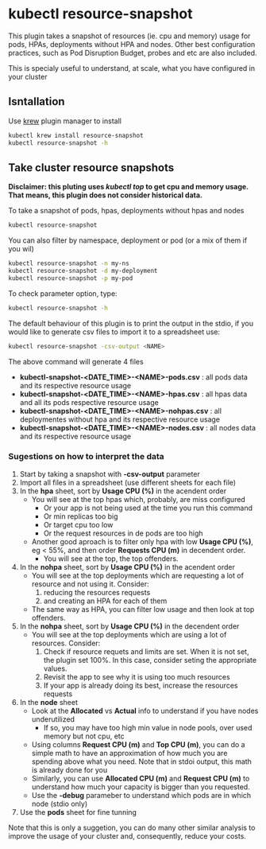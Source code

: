 # kubectl resource-snapshot

This plugin takes a snapshot of resources (ie. cpu and memory) usage for 
pods, HPAs, deployments without HPA and nodes. Other best configuration 
practices, such as Pod Disruption Budget, probes and etc are also included.

This is specialy useful to understand, at scale, what you have configured 
in your cluster

## Isntallation

Use [krew](https://github.com/kubernetes-sigs/krew) plugin manager to install

```bash
kubectl krew install resource-snapshot
kubectl resource-snapshot -h
```

## Take cluster resource snapshots

**Disclaimer: this pluting uses *kubectl top* to get cpu and memory usage. That means, this plugin does not consider historical data.**

To take a snapshot of pods, hpas, deployments without hpas and nodes

```bash
kubectl resource-snapshot
```

You can also filter by namespace, deployment or pod (or a mix of them if you wil)

```bash
kubectl resource-snapshot -n my-ns
kubectl resource-snapshot -d my-deployment
kubectl resource-snapshot -p my-pod
```

To check parameter option, type:

```bash
kubectl resource-snapshot -h
```

The default behaviour of this plugin is to print the output in the stdio, if you would like to generate csv files to import it to a spreadsheet use:

```bash
kubectl resource-snapshot -csv-output <NAME>
```

The above command will generate 4 files

- **kubectl-snapshot-\<DATE_TIME\>-\<NAME\>-pods.csv** : all pods data and its respective resource usage
- **kubectl-snapshot-\<DATE_TIME\>-\<NAME\>-hpas.csv** : all hpas data and all its pods respective resource usage
- **kubectl-snapshot-\<DATE_TIME\>-\<NAME\>-nohpas.csv** : all deploymentes without hpa and its respective resource usage
- **kubectl-snapshot-\<DATE_TIME\>-\<NAME\>-nodes.csv** : all nodes data and its respective resource usage

### Sugestions on how to interpret the data

1. Start by taking a snapshot with **-csv-output** parameter
2. Import all files in a spreadsheet (use different sheets for each file)
3. In the **hpa** sheet, sort by **Usage CPU (%)** in the acendent order
   - You will see at the top hpas which, probably, are miss configured
      - Or your app is not being used at the time you run this command
      - Or min replicas too big
      - Or target cpu too low
      - Or the request resources in de pods are too high
   - Another good aproach is to filter only hpa with low **Usage CPU (%)**, eg < 55%, and then order **Requests CPU (m)** in decendent order.
      - You will see at the top, the top offenders.
4. In the **nohpa** sheet, sort by **Usage CPU (%)** in the acendent order
   - You will see at the top deployments which are requesting a lot of resource and not using it. Consider:
       1. reducing the resources requests
       2. and creating an HPA for each of them
   - The same way as HPA, you can filter low usage and then look at top offenders.
5. In the **nohpa** sheet, sort by **Usage CPU (%)** in the decendent order
   - You will see at the top deployments which are using a lot of resources. Consider:
       1. Check if resource requets and limits are set. When it is not set, the plugin set 100%. In this case, consider seting the appropriate values.
       2. Revisit the app to see why it is using too much resources
       3. If your app is already doing its best, increase the resources requests
6. In the **node** sheet
   - Look at the **Allocated** vs  **Actual** info to understand if you have nodes underutilized
     - If so, you may have too high min value in node pools, over used memory but not cpu, etc
   - Using columns **Request CPU (m)** and **Top CPU (m)**, you can do a simple math to have an approximation of how much you are spending above what you need. Note that in stdoi output, this math is already done for you
   - Similarly, you can use **Allocated CPU (m)** and **Request CPU (m)** to understand how much your capacity is bigger than you requested.
   - Use the **-debug** parameber to understand which pods are in which node (stdio only)
7. Use the **pods** sheet for fine tunning

Note that this is only a suggetion, you can do many other similar analysis to improve the usage of your cluster and, consequently, reduce your costs.
